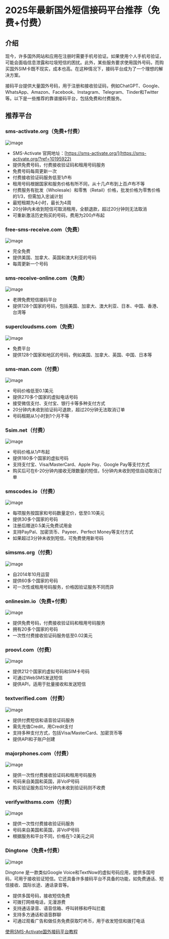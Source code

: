 # 2025年最新国外短信接码平台推荐（免费+付费）

## 介绍

现今，许多国外网站和应用在注册时需要手机号验证。如果使用个人手机号验证，可能会面临信息泄露和垃圾短信的困扰。此外，某些服务要求使用国外号码，而购买国外SIM卡既不现实，成本也高。在这种情况下，接码平台成为了一个理想的解决方案。

接码平台提供大量国外号码，用于注册和接收验证码，例如ChatGPT、Google、WhatsApp、Amazon、Facebook、Instagram、Telegram、Tinder和Twitter等。以下是一些推荐的靠谱接码平台，包括免费和付费服务。

## 推荐平台

### sms-activate.org（免费+付费）

![image](https://github.com/freddiewalchwmf25/JieMa/assets/169989972/3b257a03-2705-4b4a-b01f-4dca13f0bbf2)


- SMS-Activate 官网地址：[https://sms-activate.org/](https://sms-activate.org/?ref=10195922)
- 提供免费号码，付费接收验证码和租用号码服务
- 免费号码每周更新一次
- 付费接收验证码服务低至1卢布
- 租用号码根据国家和服务价格有所不同，从十几卢布到上百卢布不等
- 付费服务有批发（Wholesale）和零售（Retail）价格，批发价格为零售价格的1/3，但需加入忠诚计划
- 最短租期为4小时，最长为4周
- 20分钟内未收到短信可取消租用，全额退款，超过20分钟则无法取消
- 可重新激活历史购买的号码，费用为200卢布起


### free-sms-receive.com（免费）

![image](https://github.com/freddiewalchwmf25/JieMa/assets/169989972/14bba625-8f3f-471a-b180-c3115e6b67db)


- 完全免费
- 提供美国、加拿大、英国和澳大利亚的号码
- 每周更新一个号码

### sms-receive-online.com（免费）

![image](https://github.com/freddiewalchwmf25/JieMa/assets/169989972/6a1939c9-72ad-48ea-a74c-37d80a4aaea6)


- 老牌免费短信接码平台
- 提供128个国家的号码，包括美国、加拿大、澳大利亚、日本、中国、香港、台湾等

### supercloudsms.com（免费）

![image](https://github.com/freddiewalchwmf25/JieMa/assets/169989972/4d2a5117-8295-4f2c-9b6f-6c578e12c132)


- 免费平台
- 提供128个国家和地区的号码，例如美国、加拿大、英国、中国、日本等

### sms-man.com（付费）

![image](https://github.com/freddiewalchwmf25/JieMa/assets/169989972/ba4c41d0-5a05-4413-9bc0-5800b6a0d311)



- 号码价格低至0.1美元
- 提供270多个国家的虚拟电话号码
- 接受微信支付、支付宝、银行卡等多种支付方式
- 20分钟内未收到验证码可退款，超过20分钟无法取消订单
- 号码租期从1小时到1个月不等

### 5sim.net（付费）

![image](https://github.com/freddiewalchwmf25/JieMa/assets/169989972/84c9b5c7-8b95-4e85-9f41-630ad9a5700e)


- 号码价格从1卢布起
- 提供180多个国家的虚拟号码
- 支持支付宝、Visa/MasterCard、Apple Pay、Google Pay等支付方式
- 购买后可在6-20分钟内接收无限数量的短信，5分钟内未收到短信自动取消订单

### smscodes.io（付费）

![image](https://github.com/freddiewalchwmf25/JieMa/assets/169989972/152fdb89-95f8-41a4-9668-6010cfb3899a)


- 每项服务按国家和号码数量定价，低至0.10美元
- 提供30多个国家的号码
- 注册后赠送0.5美元免费试用金
- 支持PayPal、加密货币、Payeer、Perfect Money等支付方式
- 如果超过3分钟未收到短信，可免费使用新号码

### simsms.org（付费）

![image](https://github.com/freddiewalchwmf25/JieMa/assets/169989972/48161cd7-516f-4cd5-84bf-5e58c34a3014)


- 自2014年10月运营
- 提供60多个国家的号码
- 可一次性或租用号码服务，价格因验证服务不同而异

### onlinesim.io（免费+付费）

![image](https://github.com/freddiewalchwmf25/JieMa/assets/169989972/e071263c-ab9d-4297-82ff-b1d049b0699c)


- 提供免费号码，付费接收验证码和租用号码服务
- 拥有20多个国家的号码
- 一次性付费接收验证码服务低至0.02美元

### proovl.com（付费）

![image](https://github.com/freddiewalchwmf25/JieMa/assets/169989972/5f014b2d-6887-4c5e-863c-69506856e7b3)


- 提供212个国家的虚拟号码和SIM卡号码
- 可通过WebSMS发送短信
- 提供API，适用于批量接收和发送短信

### textverified.com（付费）

![image](https://github.com/freddiewalchwmf25/JieMa/assets/169989972/50246c5e-8864-425e-ae45-097663ce5fca)


- 提供付费短信和语音验证码服务
- 需先充值Credit，用Credit支付
- 支持多种支付方式，包括Visa/MasterCard、加密货币等
- 提供API和子账户创建

### majorphones.com（付费）

![image](https://github.com/freddiewalchwmf25/JieMa/assets/169989972/8feb8da7-f1a0-4a9d-9adf-2f2ce30dbc26)


- 提供一次性付费接收验证码和租用号码服务
- 号码来自美国和英国，非VoIP号码
- 购买验证服务后10分钟内未收到验证码则不收费

### verifywithsms.com（付费）

![image](https://github.com/freddiewalchwmf25/JieMa/assets/169989972/8397f2c4-5a75-44c6-9981-2cdffdf9a4cd)


- 提供一次性付费接收验证码服务
- 号码来自美国和英国，非VoIP号码
- 根据服务和平台不同，价格在1-2美元之间

### Dingtone（免费+付费）

![image](https://github.com/freddiewalchwmf25/JieMa/assets/169989972/72597911-10db-434a-99b7-7d44271bc203)

Dingtone 是一款类似Google Voice和TextNow的虚拟号码应用，提供多国号码，可用于接收验证短信。它还具备许多接码平台不具备的功能，如免费通话、短信接收、国际长途、通话录音等。

- 提供多国号码，接收短信免费
- 可拨打网络电话，无漫游费
- 支持通话录音、语音信箱、呼叫转移和呼叫拦截
- 支持多方通话和语音群聊
- 可通过观看广告和做任务免费获取叮咚币，用于收发短信和拨打电话


[使用SMS-Activate国外接码平台教程](https://github.com/bfresource1/jiaocheng)
